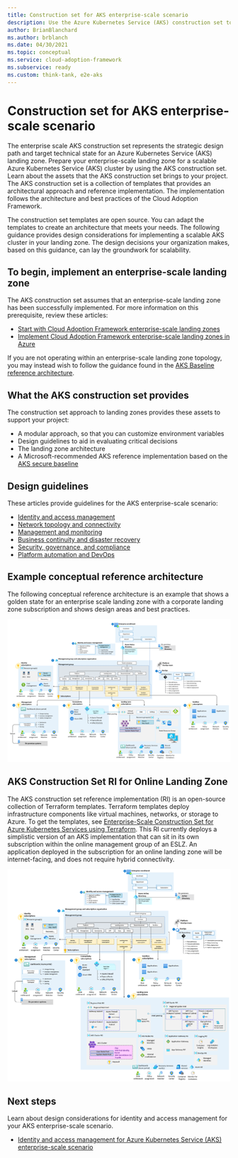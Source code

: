 ```yaml
---
title: Construction set for AKS enterprise-scale scenario
description: Use the Azure Kubernetes Service (AKS) construction set to help you create enterprise-scale landing zones that support AKS.
author: BrianBlanchard
ms.author: brblanch
ms.date: 04/30/2021
ms.topic: conceptual
ms.service: cloud-adoption-framework
ms.subservice: ready
ms.custom: think-tank, e2e-aks
---
```



# Construction set for AKS enterprise-scale scenario

The enterprise scale AKS construction set represents the strategic design path and target technical state for an Azure Kubernetes Service (AKS) landing zone. Prepare your enterprise-scale landing zone for a scalable Azure Kubernetes Service (AKS) cluster by using the AKS construction set. Learn about the assets that the AKS construction set brings to your project. The AKS construction set is a collection of templates that provides an architectural approach and reference implementation. The implementation follows the architecture and best practices of the Cloud Adoption Framework.

The construction set templates are open source. You can adapt the templates to create an architecture that meets your needs. The following guidance provides design considerations for implementing a scalable AKS cluster in your landing zone. The design decisions your organization makes, based on this guidance, can lay the groundwork for scalability.

## To begin, implement an enterprise-scale landing zone

The AKS construction set assumes that an enterprise-scale landing zone has been successfully implemented. For more information on this prerequisite, review these articles:

- [Start with Cloud Adoption Framework enterprise-scale landing zones](../../ready/enterprise-scale/index.md)
- [Implement Cloud Adoption Framework enterprise-scale landing zones in Azure](../../ready/enterprise-scale/implementation.md)

If you are not operating within an enterprise-scale landing zone topology, you may instead wish to follow the guidance found in the [AKS Baseline reference architecture](/azure/architecture/reference-architectures/containers/aks/secure-baseline-aks).

## What the AKS construction set provides

The construction set approach to landing zones provides these assets to support your project:

- A modular approach, so that you can customize environment variables
- Design guidelines to aid in evaluating critical decisions
- The landing zone architecture
- A Microsoft-recommended AKS reference implementation based on the [AKS secure baseline](https://github.com/mspnp/aks-secure-baseline)

## Design guidelines

These articles provide guidelines for the AKS enterprise-scale scenario:

- [Identity and access management](./eslz-identity-and-access-management.md)
- [Network topology and connectivity](./eslz-network-topology-and-connectivity.md)
- [Management and monitoring](./eslz-management-and-monitoring.md)
- [Business continuity and disaster recovery](./eslz-business-continuity-and-disaster-recovery.md)
- [Security, governance, and compliance](./eslz-security-governance-and-compliance.md)
- [Platform automation and DevOps](./eslz-platform-automation-and-devops.md)

## Example conceptual reference architecture

The following conceptual reference architecture is an example that shows a golden state for an enterprise scale landing zone with a corporate landing zone subscription and shows design areas and best practices.

![Golden state Architecture for AKS Construction Set](./media/golden-state-enterprise-architecture-aks.png)

## AKS Construction Set RI for Online Landing Zone

The AKS construction set reference implementation (RI) is an open-source collection of Terraform templates. Terraform templates deploy infrastructure components like virtual machines, networks, or storage to Azure. To get the templates, see [Enterprise-Scale Construction Set for Azure Kubernetes Services using Terraform](https://github.com/Azure/caf-terraform-landingzones-starter/tree/starter/enterprise_scale/construction_sets/aks/online/aks_secure_baseline). This RI currently deploys a simplistic version of an AKS implementation that can sit in its own subscription within the online management group of an ESLZ. An application deployed in the subscription for an online landing zone will be internet-facing, and does not require hybrid connectivity.

![Reference Implementation](./media/aks-eslz-reference-implementation.png)

## Next steps

Learn about design considerations for identity and access management for your AKS enterprise-scale scenario.
- [Identity and access management for Azure Kubernetes Service (AKS) enterprise-scale scenario](./eslz-identity-and-access-management.md)
